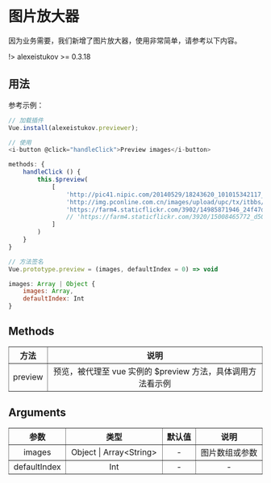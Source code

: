 # 图片放大器

因为业务需要，我们新增了图片放大器，使用非常简单，请参考以下内容。

!> alexeistukov >= 0.3.18

## 用法

参考示例：

~~~javascript
// 加载插件
Vue.install(alexeistukov.previewer);

// 使用
<i-button @click="handleClick">Preview images</i-button>

methods: {
    handleClick () {
        this.$preview(
            [
                'http://pic41.nipic.com/20140529/18243620_101015342117_2.gif#1',
                'http://img.pconline.com.cn/images/upload/upc/tx/itbbs/1312/01/c4/29178321_1385862629022_mthumb.jpg#1',
                'https://farm4.staticflickr.com/3902/14985871946_24f47d4b53_h.jpg',
                // 'https://farm4.staticflickr.com/3920/15008465772_d50c8f0531_h.jpg'
            ]
        )
    }
}

// 方法签名
Vue.prototype.preview = (images, defaultIndex = 0) => void

images: Array | Object {
    images: Array,
    defaultIndex: Int
}
~~~

## Methods

<table width="100%" cellspacing="0" cellpadding="0" border="1" style="border-collapse: collapse;display: table;text-align: center;">
	<thead>
		<tr>
			<th>方法</th>
			<th>说明</th>
		</tr>
	</thead>
	<tbody>
		<tr>
			<td>preview</td>
			<td>预览，被代理至 vue 实例的 $preview 方法，具体调用方法看示例</td>
		</tr>
	</tbody>
</table>

## Arguments

<table width="100%" cellspacing="0" cellpadding="0" border="1" style="border-collapse: collapse;display: table;text-align: center;">
	<thead>
		<tr>
			<th>参数</th>
			<th>类型</th>
            <th>默认值</th>
			<th>说明</th>
		</tr>
	</thead>
	<tbody>
		<tr>
			<td>images</td>
			<td>Object | Array&lt;String&gt;</td>
            <td>-</td>
			<td>图片数组或参数</td>
		</tr>
        <tr>
			<td>defaultIndex</td>
			<td>Int</td>
			<td>-</td>
			<td>-</td>
		</tr>
	</tbody>
</table>
